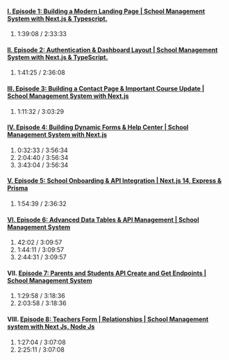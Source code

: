 #### [I. Episode 1: Building a Modern Landing Page | School Management System with Next.js & Typescript.](https://www.youtube.com/watch?v=TCJmdZutomI)

1. 1:39:08 / 2:33:33

#### [II. Episode 2: Authentication & Dashboard Layout | School Management System with Next.js & TypeScript.](https://www.youtube.com/watch?v=MaXWYRa1Ydc)

1. 1:41:25 / 2:36:08

#### [III. Episode 3: Building a Contact Page & Important Course Update | School Management System with Next.js](https://www.youtube.com/watch?v=dgzAu7zA0fM&t=7518s)

1. 1:11:32 / 3:03:29

#### [IV. Episode 4: Building Dynamic Forms & Help Center | School Management System with Next.js](https://www.youtube.com/watch?v=GgRBvaUzTXU&t=10843s)

1. 0:32:33 / 3:56:34
2. 2:04:40 / 3:56:34
3. 3:43:04 / 3:56:34

#### [V. Episode 5: School Onboarding & API Integration | Next.js 14, Express & Prisma](https://www.youtube.com/watch?v=UHgWILMmIoI&list=PLDn5_2K0bUmdBYPLTbyba8vH7Wz7F87Qu&index=5)

1. 1:54:39 / 2:36:32

#### [VI. Episode 6: Advanced Data Tables & API Management | School Management System](https://www.youtube.com/watch?v=CK1BJEglgM4&list=PLDn5_2K0bUmdBYPLTbyba8vH7Wz7F87Qu&index=4)

1. 42:02 / 3:09:57
2. 1:44:11 / 3:09:57
3. 2:44:31 / 3:09:57

#### VII. [Episode 7: Parents and Students API Create and Get Endpoints | School Management System](https://www.youtube.com/watch?v=BgIcAan2W_E&list=PLDn5_2K0bUmdBYPLTbyba8vH7Wz7F87Qu&index=3)

1. 1:29:58 / 3:18:36
2. 2:03:58 / 3:18:36

#### VIII. [Episode 8: Teachers Form | Relationships | School Management system with Next Js, Node Js](https://www.youtube.com/watch?v=_ojbI3iAZcE&list=PLDn5_2K0bUmdBYPLTbyba8vH7Wz7F87Qu&index=2)

1. 1:27:04 / 3:07:08
2. 2:25:11 / 3:07:08
